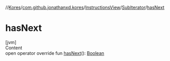 //[Kores](../../../index.md)/[com.github.jonathanxd.kores](../../index.md)/[InstructionsView](../index.md)/[SubIterator](index.md)/[hasNext](has-next.md)



# hasNext  
[jvm]  
Content  
open operator override fun [hasNext](has-next.md)(): [Boolean](https://kotlinlang.org/api/latest/jvm/stdlib/kotlin/-boolean/index.html)  



